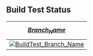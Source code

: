 ## Build Test Status
| [$$ Branch_Name $$](https://github.com/Souto-Naitou/PG3/tree/$$Branch_Name$$) |
|:---:|
|[![BuildTest_$$Branch_Name$$](https://github.com/Souto-Naitou/PG3/actions/workflows/$$Branch_Name$$.yml/badge.svg)](https://github.com/Souto-Naitou/PG3/actions/workflows/$$Branch_Name$$.yml)|